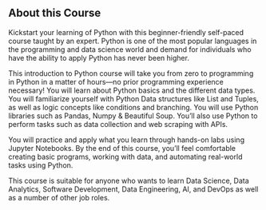 ## About this Course
Kickstart your learning of Python with this beginner-friendly self-paced course taught by an expert. Python is one of the most popular languages in the programming and data science world and demand for individuals who have the ability to apply Python has never been higher.  

This introduction to Python course will take you from zero to programming in Python in a matter of hours—no prior programming experience necessary! You will learn about Python basics and the different data types. You will familiarize yourself with Python Data structures like List and Tuples, as well as logic concepts like conditions and branching. You will use Python libraries such as Pandas, Numpy & Beautiful Soup. You’ll also use Python to perform tasks such as data collection and web scraping with APIs.  

You will practice and apply what you learn through hands-on labs using Jupyter Notebooks. By the end of this course, you’ll feel comfortable creating basic programs, working with data, and automating real-world tasks using Python.  

This course is suitable for anyone who wants to learn Data Science, Data Analytics, Software Development, Data Engineering, AI, and DevOps as well as a number of other job roles.
